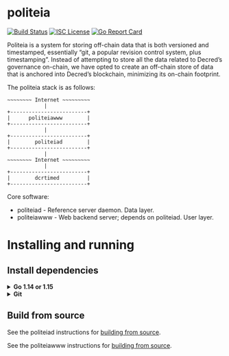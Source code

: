 politeia
====

[![Build Status](https://github.com/decred/politeia/workflows/Build%20and%20Test/badge.svg)](https://github.com/decred/politeia/actions)
[![ISC License](https://img.shields.io/badge/license-ISC-blue.svg)](http://copyfree.org)
[![Go Report Card](https://goreportcard.com/badge/github.com/decred/politeia)](https://goreportcard.com/report/github.com/decred/politeia)

Politeia is a system for storing off-chain data that is both versioned and
timestamped, essentially “git, a popular revision control system, plus
timestamping”. Instead of attempting to store all the data related to Decred’s
governance on-chain, we have opted to create an off-chain store of data that is
anchored into Decred’s blockchain, minimizing its on-chain footprint.

The politeia stack is as follows:

```
~~~~~~~~ Internet ~~~~~~~~~
            |
+-------------------------+
|      politeiawww        |
+-------------------------+
            |
+-------------------------+
|        politeiad        |
+-------------------------+
            |
~~~~~~~~ Internet ~~~~~~~~~
            |
+-------------------------+
|        dcrtimed         |
+-------------------------+
```

Core software:

* politeiad - Reference server daemon. Data layer.
* politeiawww - Web backend server; depends on politeiad. User layer.

# Installing and running

## Install dependencies

<details><summary><b>Go 1.14 or 1.15</b></summary>

  Installation instructions can be found here: https://golang.org/doc/install.  
  Ensure Go was installed properly and is a supported version:  

  ```sh
  $ go version
  $ go env GOROOT GOPATH
  ```

  NOTE: `GOROOT` and `GOPATH` must not be on the same path. Since Go 1.8
  (2016), `GOROOT` and `GOPATH` are set automatically, and you do not need to
  change them. However, you still need to add `$GOPATH/bin` to your `PATH` in
  order to run binaries installed by `go get` and `go install` (On Windows,
  this happens automatically).

  Unix example -- add these lines to .profile:  

  ```
  PATH="$PATH:/usr/local/go/bin"  # main Go binaries ($GOROOT/bin)
  PATH="$PATH:$HOME/go/bin"       # installed Go projects ($GOPATH/bin)
  ```
</details>

<details><summary><b>Git</b></summary>

  Installation instructions can be found at https://git-scm.com or
  https://gitforwindows.org.  
  ```sh
  $ git version
  ```
</details>

## Build from source

See the politeiad instructions for [building from
source](https://github.com/decred/politeia/tree/master/politeiad#build-from-source).

See the politeiawww instructions for [building from
source](https://github.com/decred/politeia/tree/master/politeiawww#build-from-source).
